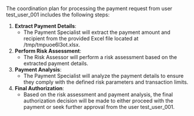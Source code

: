 The coordination plan for processing the payment request from user test_user_001 includes the following steps:
1. **Extract Payment Details**:
   - The Payment Specialist will extract the payment amount and recipient from the provided Excel file located at /tmp/tmpuoe6l3ot.xlsx.
2. **Perform Risk Assessment**:
   - The Risk Assessor will perform a risk assessment based on the extracted payment details.
3. **Payment Analysis**:
   - The Payment Specialist will analyze the payment details to ensure they comply with the defined risk parameters and transaction limits.
4. **Final Authorization**:
   - Based on the risk assessment and payment analysis, the final authorization decision will be made to either proceed with the payment or seek further approval from the user test_user_001.